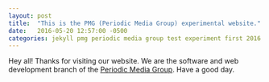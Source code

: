 ```yaml
---
layout: post
title:  "This is the PMG (Periodic Media Group) experimental website."
date:   2016-05-20 12:57:00 -0500
categories: jekyll pmg periodic media group test experiment first 2016 may website
---
```

Hey all! Thanks for visiting our website. We are the software and web development branch of the [Periodic Media Group][pmg].
Have a good day.

[pmg]: http://periodicmedia.co
